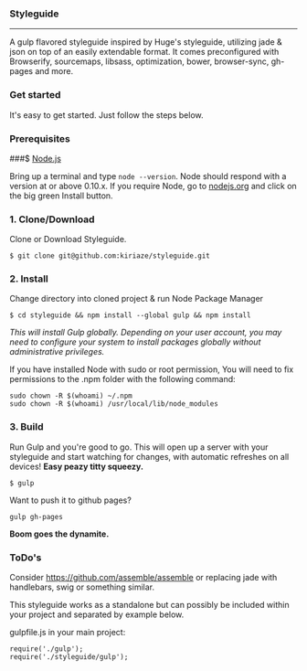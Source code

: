 ### Styleguide
---

A gulp flavored styleguide inspired by Huge's styleguide, utilizing jade & json on top of an easily extendable format.
It comes preconfigured with Browserify, sourcemaps, libsass, optimization, bower, browser-sync, gh-pages and more.

### Get started
It's easy to get started. Just follow the steps below.

### Prerequisites

###$ [Node.js](https://nodejs.org)

Bring up a terminal and type `node --version`.
Node should respond with a version at or above 0.10.x.
If you require Node, go to [nodejs.org](https://nodejs.org) and click on the big green Install button.

### 1. Clone/Download

Clone or Download Styleguide.

	$ git clone git@github.com:kiriaze/styleguide.git


### 2. Install

Change directory into cloned project & run Node Package Manager

	$ cd styleguide && npm install --global gulp && npm install

*This will install Gulp globally. Depending on your user account, you may need to configure your system to install packages globally without administrative privileges.*

If you have installed Node with sudo or root permission, You will need to fix permissions to the .npm folder with the following command:

	sudo chown -R $(whoami) ~/.npm
	sudo chown -R $(whoami) /usr/local/lib/node_modules

### 3. Build

Run Gulp and you're good to go. This will open up a server with your styleguide and start watching for changes, with automatic refreshes on all devices! **Easy peazy titty squeezy.**

	$ gulp

Want to push it to github pages?

	gulp gh-pages

**Boom goes the dynamite.**

### ToDo's
Consider https://github.com/assemble/assemble or replacing jade with handlebars, swig or something similar.

This styleguide works as a standalone but can possibly be included within your project and separated by example below.

gulpfile.js in your main project:

	require('./gulp');
	require('./styleguide/gulp');
